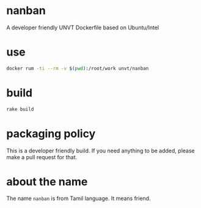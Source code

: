 # nanban
A developer friendly UNVT Dockerfile based on Ubuntu/Intel

# use
```zsh
docker rum -ti --rm -v $(pwd):/root/work unvt/nanban
```

# build
```zsh
rake build
```

# packaging policy
This is a developer friendly build. If you need anything to be added, please make a pull request for that. 

# about the name
The name `nanban` is from Tamil language. It means friend.

